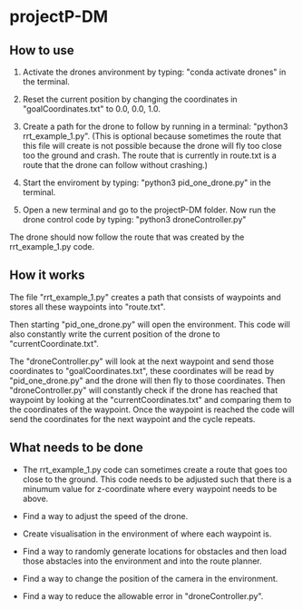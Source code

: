 # projectP-DM

## How to use 

1. Activate the drones anvironment by typing: "conda activate drones" in the terminal.

2. Reset the current position by changing the coordinates in "goalCoordinates.txt" to 0.0, 0.0, 1.0.

3. Create a path for the drone to follow by running in a terminal: "python3 rrt\_example\_1.py". (This is optional because sometimes the route that this file will create is not possible because the drone will fly too close too the ground and crash. The route that is currently in route.txt is a route that the drone can follow without crashing.)

4. Start the enviroment by typing: "python3 pid\_one\_drone.py" in the terminal.

5. Open a new terminal and go to the projectP-DM folder. Now run the drone control code by typing: "python3 droneController.py"

The drone should now follow the route that was created by the rrt\_example\_1.py code.



## How it works
The file "rrt\_example\_1.py" creates a path that consists of waypoints and stores all these waypoints into "route.txt".

Then starting "pid\_one\_drone.py" will open the environment. This code will also constantly write the current position of the drone to "currentCoordinate.txt". 

The "droneController.py" will look at the next waypoint and send those coordinates to "goalCoordinates.txt", these coordinates will be read by "pid\_one\_drone.py" and the drone will then fly to those coordinates. Then "droneController.py" will constantly check if the drone has reached that waypoint by looking at the "currentCoordinates.txt" and comparing them to the coordinates of the waypoint. Once the waypoint is reached the code will send the coordinates for the next waypoint and the cycle repeats. 



## What needs to be done

- The rrt\_example\_1.py code can sometimes create a route that goes too close to the ground. This code needs to be adjusted such that there is a minumum value for z-coordinate where every waypoint needs to be above.

- Find a way to adjust the speed of the drone.

- Create visualisation in the environment of where each waypoint is.

- Find a way to randomly generate locations for obstacles and then load those abstacles into the environment and into the route planner.

- Find a way to change the position of the camera in the environment.

- Find a way to reduce the allowable error in "droneController.py".







